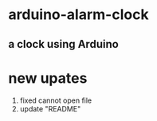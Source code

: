# arduino-alarm-clock
## a clock using Arduino
# new upates
1. fixed cannot open file
2. update "README"